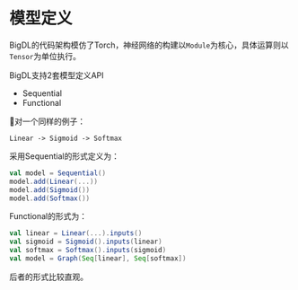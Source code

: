 # 模型定义

BigDL的代码架构模仿了Torch，神经网络的构建以`Module`为核心，具体运算则以`Tensor`为单位执行。

BigDL支持2套模型定义API

- Sequential
- Functional

对一个同样的例子：
```
Linear -> Sigmoid -> Softmax
```

采用Sequential的形式定义为：
```scala
val model = Sequential()
model.add(Linear(...))
model.add(Sigmoid())
model.add(Softmax())
```
Functional的形式为：
```scala
val linear = Linear(...).inputs()
val sigmoid = Sigmoid().inputs(linear)
val softmax = Softmax().inputs(sigmoid)
val model = Graph(Seq[linear], Seq[softmax])
```

后者的形式比较直观。

